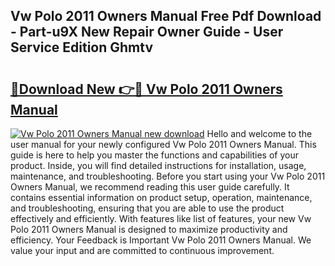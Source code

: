 ## Vw Polo 2011 Owners Manual Free Pdf Download - Part-u9X New Repair Owner Guide - User Service Edition Ghmtv

# <h2><a href="http://cf16588.oget.top/?id=Vw+Polo+2011+Owners+Manual">🔗Download New 👉🔴 Vw Polo 2011 Owners Manual</a></h2>

[![Vw Polo 2011 Owners Manual new download](https://i.imgur.com/5g1atiW.png)](http://cf16588.oget.top/?id=Vw+Polo+2011+Owners+Manual)
Hello and welcome to the user manual for your newly configured Vw Polo 2011 Owners Manual. This guide is here to help you master the functions and capabilities of your product. Inside, you will find detailed instructions for installation, usage, maintenance, and troubleshooting. Before you start using your Vw Polo 2011 Owners Manual, we recommend reading this user guide carefully. It contains essential information on product setup, operation, maintenance, and troubleshooting, ensuring that you are able to use the product effectively and efficiently. With features like list of features, your new Vw Polo 2011 Owners Manual is designed to maximize productivity and efficiency. Your Feedback is Important Vw Polo 2011 Owners Manual. We value your input and are committed to continuous improvement.
